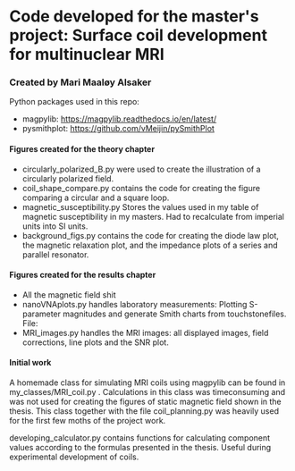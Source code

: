 # Code developed for the master's project: Surface coil development for multinuclear MRI 
### Created by Mari Maaløy Alsaker

Python packages used in this repo:
- magpylib: https://magpylib.readthedocs.io/en/latest/
- pysmithplot: https://github.com/vMeijin/pySmithPlot

#### Figures created for the theory chapter
- circularly_polarized_B.py were used to create the illustration of a circularly polarized field.
- coil_shape_compare.py contains the code for creating the figure comparing a circular and a square loop.
- magnetic_susceptibility.py Stores the values used in my table of magnetic susceptibility in my masters.
Had to recalculate from imperial units into SI units.
- background_figs.py contains the code for creating the diode law plot, the magnetic relaxation plot, and the impedance plots of a series and parallel resonator.

#### Figures created for the results chapter
- All the magnetic field shit
- nanoVNAplots.py handles laboratory measurements: Plotting S-parameter magnitudes and generate Smith charts from touchstonefiles. File: 
- MRI_images.py handles the MRI images: all displayed images, field corrections, line plots and the SNR plot. 


#### Initial work
A homemade class for simulating MRI coils using magpylib can be found in my_classes/MRI_coil.py . Calculations in this class was timeconsuming and was not used for creating the figures of static magnetic field shown in the thesis. This class together with the file coil_planning.py was heavily used for the first few moths of the project work.

developing_calculator.py contains functions for calculating component values according to the formulas presented in the thesis. Useful during experimental development of coils. 

